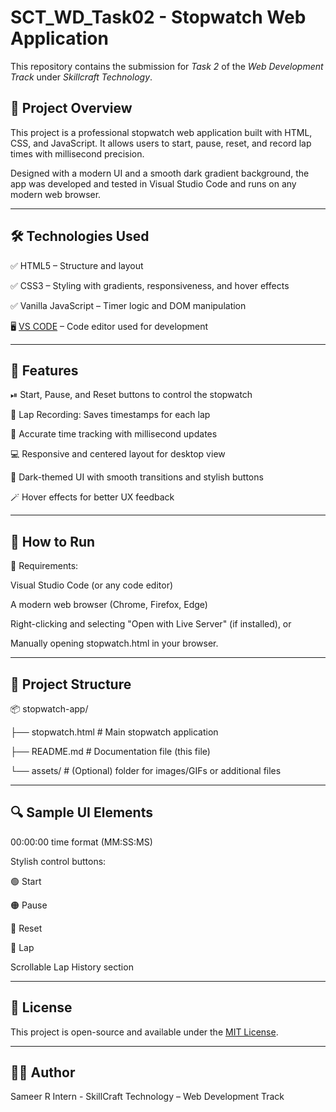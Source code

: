 # SCT_WD_Task02 - Stopwatch Web Application

This repository contains the submission for *Task 2* of the *Web Development Track* under *Skillcraft Technology*. 

## 📌 Project Overview
This project is a professional stopwatch web application built with HTML, CSS, and JavaScript. It allows users to start, pause, reset, and record lap times with millisecond precision.

Designed with a modern UI and a smooth dark gradient background, the app was developed and tested in Visual Studio Code and runs on any modern web browser.

---

## 🛠 Technologies Used

✅ HTML5 – Structure and layout            

✅ CSS3 – Styling with gradients, responsiveness, and hover effects

✅ Vanilla JavaScript – Timer logic and DOM manipulation

🖥 [VS CODE](https://code.visualstudio.com) – Code editor used for development

---

## 🚀 Features
 ⏯ Start, Pause, and Reset buttons to control the stopwatch
 
📝 Lap Recording: Saves timestamps for each lap

🧠 Accurate time tracking with millisecond updates

💻 Responsive and centered layout for desktop view

🎨 Dark-themed UI with smooth transitions and stylish buttons

🪄 Hover effects for better UX feedback

---

## 🧪 How to Run

🔧 Requirements:

Visual Studio Code (or any code editor)

A modern web browser (Chrome, Firefox, Edge)

Right-clicking and selecting "Open with Live Server" (if installed), or

Manually opening stopwatch.html in your browser.

---

## 📁 Project Structure
📦 stopwatch-app/

├── stopwatch.html         # Main stopwatch application

├── README.md              # Documentation file (this file)

└── assets/                # (Optional) folder for images/GIFs or additional files

---

## 🔍 Sample UI Elements
00:00:00 time format (MM:SS:MS)

Stylish control buttons:

🟢 Start

🟠 Pause

🔴 Reset

🔵 Lap

Scrollable Lap History section

---

## 📄 License

This project is open-source and available under the [MIT License](LICENCE).

---

## 🧑‍💻 Author

Sameer R
Intern - SkillCraft Technology – Web Development Track
